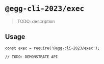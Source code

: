 # `@egg-cli-2023/exec`

> TODO: description

## Usage

```
const exec = require('@egg-cli-2023/exec');

// TODO: DEMONSTRATE API
```
